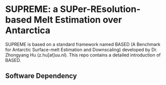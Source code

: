 # SUPREME: a SUPer-REsolution-based Melt Estimation over Antarctica

SUPREME is based on a standard framework named BASED (A Benchmark for Antarctic Surface-melt Estimation and Downscaling) developed by Dr. Zhongyang Hu (z.hu[at]uu.nl). This repo contains a detailed introduction of BASED.

## Software Dependency
